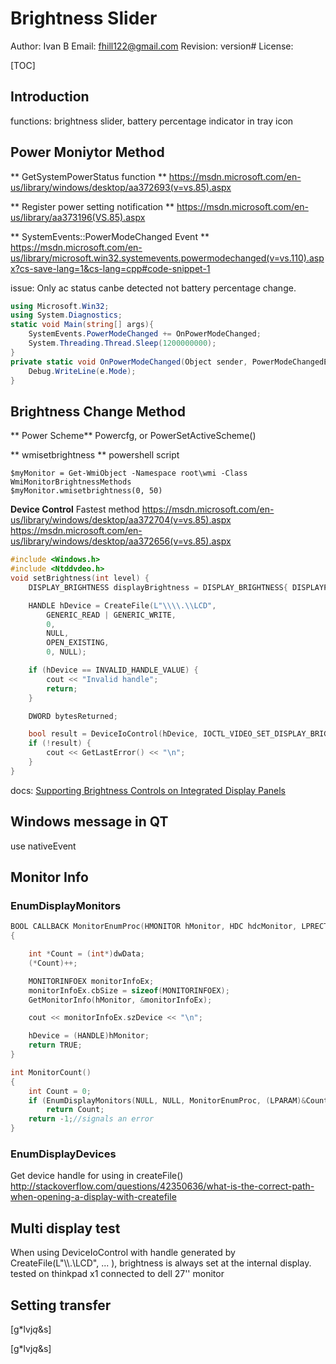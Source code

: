 # Brightness Slider

Author: Ivan B
Email: fhill122@gmail.com
Revision: version#
License:

[TOC]

## Introduction
functions: brightness slider, battery percentage indicator in tray icon


## Power Moniytor Method
** GetSystemPowerStatus function **
https://msdn.microsoft.com/en-us/library/windows/desktop/aa372693(v=vs.85).aspx

** Register power setting notification **
https://msdn.microsoft.com/en-us/library/aa373196(VS.85).aspx

** SystemEvents::PowerModeChanged Event **
https://msdn.microsoft.com/en-us/library/microsoft.win32.systemevents.powermodechanged(v=vs.110).aspx?cs-save-lang=1&cs-lang=cpp#code-snippet-1

issue: Only ac status canbe detected not battery percentage change.
```cs
using Microsoft.Win32;
using System.Diagnostics;
static void Main(string[] args){
	SystemEvents.PowerModeChanged += OnPowerModeChanged;
	System.Threading.Thread.Sleep(1200000000);
}
private static void OnPowerModeChanged(Object sender, PowerModeChangedEventArgs e){
	Debug.WriteLine(e.Mode);
}
```

## Brightness Change Method
** Power Scheme**
Powercfg, or  PowerSetActiveScheme()

** wmisetbrightness **
powershell script
```
$myMonitor = Get-WmiObject -Namespace root\wmi -Class WmiMonitorBrightnessMethods
$myMonitor.wmisetbrightness(0, 50)
```

**Device Control**
Fastest method
https://msdn.microsoft.com/en-us/library/windows/desktop/aa372704(v=vs.85).aspx
https://msdn.microsoft.com/en-us/library/windows/desktop/aa372656(v=vs.85).aspx

```cpp
#include <Windows.h>
#include <Ntddvdeo.h>
void setBrightness(int level) {
	DISPLAY_BRIGHTNESS displayBrightness = DISPLAY_BRIGHTNESS{ DISPLAYPOLICY_BOTH , (UCHAR)level, (UCHAR)level};

	HANDLE hDevice = CreateFile(L"\\\\.\\LCD",
		GENERIC_READ | GENERIC_WRITE,
		0,
		NULL,
		OPEN_EXISTING,
		0, NULL);

	if (hDevice == INVALID_HANDLE_VALUE) {
		cout << "Invalid handle";
		return;
	}

	DWORD bytesReturned;

	bool result = DeviceIoControl(hDevice, IOCTL_VIDEO_SET_DISPLAY_BRIGHTNESS, &displayBrightness, sizeof(displayBrightness), NULL, 0, &bytesReturned, NULL);
	if (!result) {
		cout << GetLastError() << "\n";
	}
}
```

docs:
[Supporting Brightness Controls on Integrated Display Panels](https://docs.microsoft.com/en-us/windows-hardware/drivers/display/supporting-brightness-controls-on-integrated-display-panels)

## Windows message in QT
use nativeEvent

## Monitor Info
### EnumDisplayMonitors
```cpp
BOOL CALLBACK MonitorEnumProc(HMONITOR hMonitor, HDC hdcMonitor, LPRECT lprcMonitor, LPARAM dwData)
{

	int *Count = (int*)dwData;
	(*Count)++;

	MONITORINFOEX monitorInfoEx;
	monitorInfoEx.cbSize = sizeof(MONITORINFOEX);
	GetMonitorInfo(hMonitor, &monitorInfoEx);

	cout << monitorInfoEx.szDevice << "\n";

	hDevice = (HANDLE)hMonitor;
	return TRUE;
}

int MonitorCount()
{
	int Count = 0;
	if (EnumDisplayMonitors(NULL, NULL, MonitorEnumProc, (LPARAM)&Count))
		return Count;
	return -1;//signals an error
}
```
### EnumDisplayDevices
Get device handle for using in createFile()
http://stackoverflow.com/questions/42350636/what-is-the-correct-path-when-opening-a-display-with-createfile


## Multi display test

When using DeviceIoControl with handle generated by CreateFile(L"\\\\.\\LCD", ... ), brightness is always set at the internal display.
tested on thinkpad x1 connected to dell 27'' monitor

## Setting transfer
[g*lvj$q$&s]


[g*lvj$q$&s]
